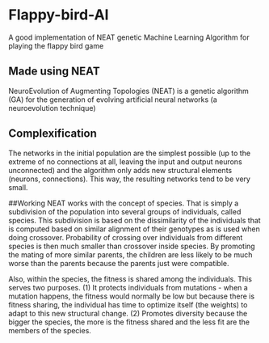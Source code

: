 # Flappy-bird-AI
A good implementation of NEAT genetic Machine Learning Algorithm for playing the flappy bird game
## Made using NEAT 
NeuroEvolution of Augmenting Topologies (NEAT) is a genetic algorithm (GA) for the generation of evolving artificial neural networks (a neuroevolution technique) 

## Complexification

The networks in the initial population are the simplest possible (up to the extreme of no connections at all, leaving the input and output neurons unconnected) and the algorithm only adds new structural elements (neurons, connections). This way, the resulting networks tend to be very small.

##Working 
NEAT works with the concept of species. That is simply a subdivision of the population into several groups of individuals, called species. This subdivision is based on the dissimilarity of the individuals that is computed based on similar alignment of their genotypes as is used when doing crossover. Probability of crossing over individuals from different species is then much smaller than crossover inside species. By promoting the mating of more similar parents, the children are less likely to be much worse than the parents because the parents just were compatible.

Also, within the species, the fitness is shared among the individuals. This serves two purposes. (1) It protects individuals from mutations - when a mutation happens, the fitness would normally be low but because there is fitness sharing, the individual has time to optimize itself (the weights) to adapt to this new structural change. (2) Promotes diversity because the bigger the species, the more is the fitness shared and the less fit are the members of the species.

